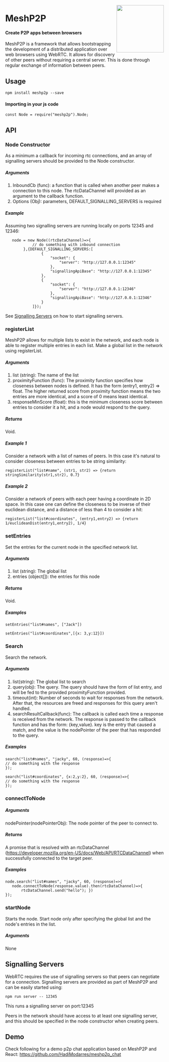 


<a href="https://meshp2p.org"><img src="https://upload.wikimedia.org/wikipedia/commons/3/3c/NetworkTopology-FullyConnected.png" height="150" align="right"></a>
# MeshP2P
#### Create P2P apps between browsers

MeshP2P is a framework that allows bootstrapping the development of a distributed application over web browsers using WebRTC. 
It allows for discovery of other peers without requiring a central server. This is done through regular exchange of information between peers. 


## Usage
```
npm install meshp2p --save
```

#### Importing in your js code
```
const Node = require("meshp2p").Node;
```

## API


### Node Constructor
As a minimum a callback for incoming rtc connections, and an array of signalling servers should be provided to the Node constructor. 

##### Arguments
1. InboundCb (func): a function that is called when another peer makes a connection to this node. The rtcDataChannel will provided 
as an argument to the callback function. 
2. Options (Obj): parameters, DEFAULT_SIGNALLING_SERVERS is required

##### Example
Assuming two signalling servers are running locally on ports 12345 and 12346:
```
   node = new Node((rtcDataChannel)=>{
            // do something with inbound connection
        },{DEFAULT_SIGNALLING_SERVERS:[
                {
                    "socket": {
                        "server": "http://127.0.0.1:12345"
                    },
                    "signallingApiBase": "http://127.0.0.1:12345"
                },
                {
                    "socket": {
                        "server": "http://127.0.0.1:12346"
                    },
                    "signallingApiBase": "http://127.0.0.1:12346"
                }
            ]});
```

See [Signalling Servers](#signalling-servers) on how to start signalling servers.

### registerList

MeshP2P allows for multiple lists to exist in the network, and each node is able to register multiple entries in each list.
Make a global list in the network using registerList. 

##### Arguments
1. list (string): The name of the list
2. proximityFunction (func): The proximity function specifies how closeness between nodes is defined. 
It has the form (entry1, entry2) => float. The higher returned score from proximity function means the 
two entries are more identical, and a score of 0 means least identical. 
3. responseMinScore (float): this is the minimum closeness score between entries to consider it a hit, and a node would respond to the query. 

##### Returns

Void.

##### Example 1

Consider a network with a list of names of peers. In this case it's natural to consider closeness between entries to be string similarity:


```
registerList("list#name", (str1, str2) => {return stringSimilarity(str1,str2), 0.7}
```

##### Example 2

Consider a network of peers with each peer having a coordinate in 2D space. In this case one can define the closeness to be inverse of their euclidean distance, and a distance of less than 4 to consider a hit: 

```
registerList("list#coordinates", (entry1,entry2) => {return 1/euclideanDist(entry1,entry2), 1/4}
```

### setEntries

Set the entries for the current node in the specified network list.

##### Arguments
1. list (string): The global list
2. entries (object[]): the entries for this node 

##### Returns
Void.  

##### Examples
```
setEntries("list#names", ["Jack"])
```

```
setEntries("list#coordinates",[{x: 3,y:12}])
```

### Search

Search the network. 

##### Arguments
1. list(string): The global list to search
2. query(obj): The query. The query should have the form of list entry, and will be fed to the provided proximityFunction provided. 
3. timeout(int): Number of seconds to wait for responses from the network. After that, the resources are freed and responses for this query aren't handled. 
4. searchResultCallback(func): The callback is called each time a response is received from the network. The response is passed to the callback function and has the form: {key,value}. key is the entry that caused a match, and the value is the nodePointer of the peer that has responded to the query. 

##### Examples
```
search("list#names", "jacky", 60, (response)=>{
// do something with the response
});
```

```
search("list#coordinates", {x:2,y:2}, 60, (response)=>{
// do something with the response
});
```

### connectToNode

##### Arguments
nodePointer(nodePointerObj): The node pointer of the peer to connect to.

##### Returns
A promise that is resolved with an rtcDataChannel (https://developer.mozilla.org/en-US/docs/Web/API/RTCDataChannel) when successfully connected to the target peer.

##### Examples

```
node.search("list#names", "jacky", 60, (response)=>{
   node.connectToNode(response.value).then(rtcDataChannel)=>{
       rtcDataChannel.send("hello"); }) 
});
```

### startNode
Starts the node. Start node only after specifying the global list and the node's entries in the list. 

##### Arguments
None


## Signalling Servers

WebRTC requires the use of signalling servers so that peers can negotiate for a connection. Signalling servers are provided as part of MeshP2P
and can be easily started using:
```
npm run server -- 12345
```
This runs a signalling server on port:12345

Peers in the network should have access to at least one signalling server, and this should be specified in the node constructor when 
creating peers. 


## Demo
Check following for a demo p2p chat application based on MeshP2P and React:
https://github.com/HadiModarres/meshp2p_chat

